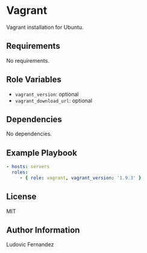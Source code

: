 # Vagrant

Vagrant installation for Ubuntu.

## Requirements

No requirements.

## Role Variables

- `vagrant_version`: optional
- `vagrant_download_url`: optional

## Dependencies

No dependencies.

## Example Playbook

```yml
- hosts: servers
  roles:
     - { role: vagrant, vagrant_version: '1.9.3' }
```

## License

MIT

## Author Information

Ludovic Fernandez
